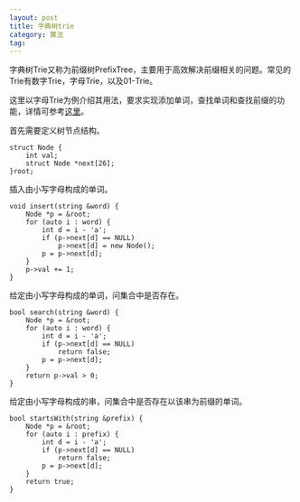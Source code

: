 ```yaml
---
layout: post
title: 字典树trie
category: 算法
tag:
---
```


字典树Trie又称为前缀树PrefixTree，主要用于高效解决前缀相关的问题。常见的Trie有数字Trie，字母Trie，以及01-Trie。

这里以字母Trie为例介绍其用法，要求实现添加单词，查找单词和查找前缀的功能，详情可参考[这里](https://leetcode.com/problems/implement-trie-prefix-tree/description/)。

首先需要定义树节点结构。

```
struct Node {
    int val;
    struct Node *next[26];
}root;
```

插入由小写字母构成的单词。

```
void insert(string &word) {
    Node *p = &root;
    for (auto i : word) {
        int d = i - 'a';
        if (p->next[d] == NULL)
            p->next[d] = new Node();
        p = p->next[d];
    }
    p->val += 1;
}
```

给定由小写字母构成的单词，问集合中是否存在。

```
bool search(string &word) {
    Node *p = &root;
    for (auto i : word) {
        int d = i - 'a';
        if (p->next[d] == NULL)
            return false;
        p = p->next[d];
    }
    return p->val > 0;
}
```

给定由小写字母构成的串，问集合中是否存在以该串为前缀的单词。

```
bool startsWith(string &prefix) {
    Node *p = &root;
    for (auto i : prefix) {
        int d = i - 'a';
        if (p->next[d] == NULL)
            return false;
        p = p->next[d];
    }
    return true;
}
```
